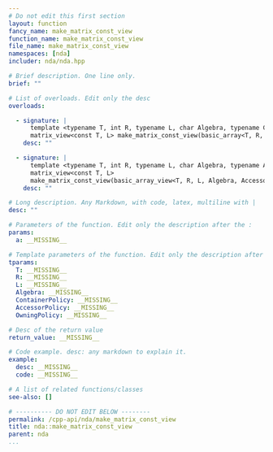 ```yaml
---
# Do not edit this first section
layout: function
fancy_name: make_matrix_const_view
function_name: make_matrix_const_view
file_name: make_matrix_const_view
namespaces: [nda]
includer: nda/nda.hpp

# Brief description. One line only.
brief: ""

# List of overloads. Edit only the desc
overloads:

  - signature: |
      template <typename T, int R, typename L, char Algebra, typename ContainerPolicy> 
      matrix_view<const T, L> make_matrix_const_view(basic_array<T, R, L, Algebra, ContainerPolicy> const &a)
    desc: ""

  - signature: |
      template <typename T, int R, typename L, char Algebra, typename AccessorPolicy, typename OwningPolicy> 
      matrix_view<const T, L>
      make_matrix_const_view(basic_array_view<T, R, L, Algebra, AccessorPolicy, OwningPolicy> const &a)
    desc: ""

# Long description. Any Markdown, with code, latex, multiline with |
desc: ""

# Parameters of the function. Edit only the description after the :
params:
  a: __MISSING__

# Template parameters of the function. Edit only the description after the :
tparams:
  T: __MISSING__
  R: __MISSING__
  L: __MISSING__
  Algebra: __MISSING__
  ContainerPolicy: __MISSING__
  AccessorPolicy: __MISSING__
  OwningPolicy: __MISSING__

# Desc of the return value
return_value: __MISSING__

# Code example. desc: any markdown to explain it.
example:
  desc: __MISSING__
  code: __MISSING__

# A list of related functions/classes
see-also: []

# ---------- DO NOT EDIT BELOW --------
permalink: /cpp-api/nda/make_matrix_const_view
title: nda::make_matrix_const_view
parent: nda
...
```


